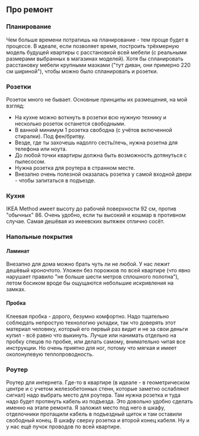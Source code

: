 ## Про ремонт

### Планирование
Чем больше времени потратишь на планирование - тем проще будет в процессе. 
В идеале, если позволяет время, построить трёхмерную модель будущей квартиры с расстановкой всей мебели (с реальными размерами выбранных в магазинах моделей).
Хотя бы спланировать расстановку мебели крупными мазками ("тут диван, они примерно 220 см шириной"), чтобы можно было спланировать и розетки.

### Розетки
Розеток много не бывает. 
Основные принципы их размещения, на мой взгляд:
* На кухне можно воткнуть в розетки всю нужную технику и несколько розеток останется свободными.
* В ванной минимум 1 розетка свободна (с учётов включенной стиралки). Под фен/бритву.
* Везде, где ты захочешь надолго сесть/лечь, нужна розетна для телефона или ноута.
* До любой точки квартиры должна быть возможность дотянуться с пылесосом.
* Нужна розетка для роутера в странном месте.
* Внезапно очень полезной оказалась розетка у самой входной двери - чтобы запитаться в подъезде.

### Кухня
IKEA Method имеет высоту до рабочей поверхности 92 см, против "обычных" 86. Очень удобно, если ты высокий и кошмар в противном случае.
Самая дешёвая из икеевских вытяжек отлично сосёт.

### Напольные покрытия
#### Ламинат
Внезапно для дома можно брать чуть ли не любой. У нас лежит дешёвый кроночтото. Уложен без порожков по всей квартире (что явно нарушает правило "не больше шести метров сплошного полотна"), летом босиком вроде бы ощущаются небольшие искривления на замках.

#### Пробка
Клеевая пробка - дорого, безумно комфортно. Надо тщательно соблюдать непростую технологию укладки, так что доверять этот материал человеку, который его первый раз видит и не за свои деньги купил - всё равно что выкинуть. Лучше или нанимать отдельно на пробку спецов по пробке, или делать самому, внимательно читая все инструкции.
Но очень приятно для ног, потому что мягкая и имеет околонулевую теплопроводность.

###
###

###
###
###
###
###
###

### Роутер
Роутер для интернета. Где-то в квартире (в идеале - в геометрическом центре и с учетом железобетонных стенн, которые заметно ослабляют сигнал) надо выбрать место для роутера. Там нужна розетка и туда надо будет протянуть кабель из подъезда. Это довольно удобно сделать именно на этапе ремонта.
Я заложил место под него в шкафу, отделочники протащили кабель в подъездный щиток и там оставили свободный конец. В шкафу сверху розетка и второй конец кабеля.
Ну и у нас ещё пучок проводов по всей квартире.

